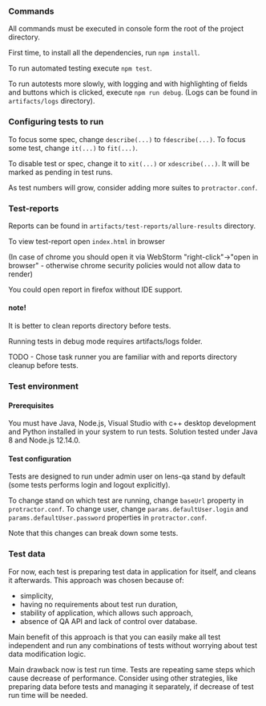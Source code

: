 ### Commands

All commands must be executed in console form the root of the project directory.

First time, to install all the dependencies, run `npm install`.

To run automated testing execute `npm test`.

To run autotests more slowly,
 with logging and with highlighting of fields and buttons which is clicked,
 execute `npm run debug`.
(Logs can be found in `artifacts/logs` directory).

### Configuring tests to run

To focus some spec, change `describe(...)` to `fdescribe(...)`.
To focus some test, change `it(...)` to `fit(...)`.

To disable test or spec, change it to `xit(...)` or `xdescribe(...)`. It will be marked as pending in test runs.

As test numbers will grow, consider adding more suites to `protractor.conf`.

### Test-reports

Reports can be found in `artifacts/test-reports/allure-results` directory.

To view test-report open `index.html` in browser

(In case of chrome you should open it via WebStorm
 "right-click"->"open in browser" - otherwise chrome security policies would not allow data to render)

You could open report in firefox without IDE support.

#### note!
It is better to clean reports directory before tests.

Running tests in debug mode requires artifacts/logs folder.

TODO - Chose task runner you are familiar with and reports directory cleanup before tests.

### Test environment

#### Prerequisites

You must have Java, Node.js, Visual Studio with c++ desktop development and Python installed in your system to run tests.
Solution tested under Java 8 and Node.js 12.14.0.

#### Test configuration

Tests are designed to run under admin user on lens-qa stand by default (some tests performs login and logout explicitly).

To change stand on which test are running, change `baseUrl` property in `protractor.conf`.
To change user, change `params.defaultUser.login` and `params.defaultUser.password` properties in `protractor.conf`.

Note that this changes can break down some tests.

### Test data

For now, each test is preparing test data in application for itself, and cleans it afterwards.
This approach was chosen because of:
 - simplicity,
 - having no requirements about test run duration,
 - stability of application, which allows such approach,
 - absence of QA API and lack of control over database.

Main benefit of this approach is that you can easily make all test independent
and run any combinations of tests without worrying about test data modification logic.

Main drawback now is test run time. Tests are repeating same steps which cause decrease of performance.
Consider using other strategies, like preparing data before tests and managing it separately,
 if decrease of test run time will be needed.
